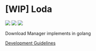 # [WIP] Loda

![](https://github.com/darkcl/Loda/workflows/Build%20Loda/badge.svg)
![](https://github.com/darkcl/Loda/workflows/Release%20Loda/badge.svg)
![](https://github.com/darkcl/Loda/workflows/Test/badge.svg)

Download Manager implements in golang

[Development Guidelines](./docs/development.md)

